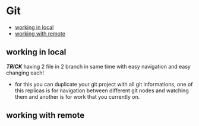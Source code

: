 # Git

- [working in local](#working-in-local)
- [working with remote](#working-with-remote)

## working in local

_**TRICK**_
having 2 file in 2 branch in same time with easy navigation
and easy changing each!

- for this you can duplicate your git project with all
  git informations, one of this replicas is for navigation
  between different git nodes and watching them and another
  is for work that you currently on.

## working with remote
